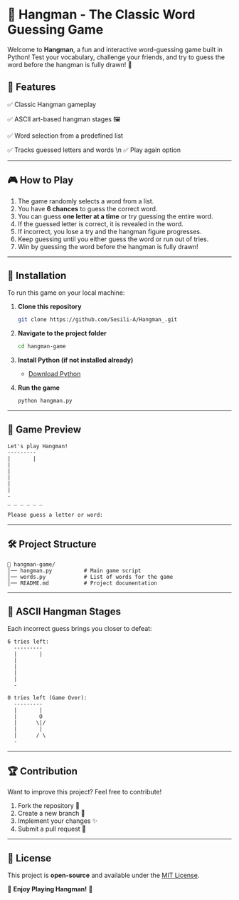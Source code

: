 # 🎩 Hangman - The Classic Word Guessing Game

Welcome to **Hangman**, a fun and interactive word-guessing game built in Python! Test your vocabulary, challenge your friends, and try to guess the word before the hangman is fully drawn! 🚀

## 📌 Features
✅ Classic Hangman gameplay


✅ ASCII art-based hangman stages 🖼️


✅ Word selection from a predefined list


✅ Tracks guessed letters and words \n
✅ Play again option

---

## 🎮 How to Play
1. The game randomly selects a word from a list.
2. You have **6 chances** to guess the correct word.
3. You can guess **one letter at a time** or try guessing the entire word.
4. If the guessed letter is correct, it is revealed in the word.
5. If incorrect, you lose a try and the hangman figure progresses.
6. Keep guessing until you either guess the word or run out of tries.
7. Win by guessing the word before the hangman is fully drawn!

---

## 🚀 Installation
To run this game on your local machine:

1. **Clone this repository**
   ```sh
   git clone https://github.com/Sesili-A/Hangman_.git
   ```

2. **Navigate to the project folder**
   ```sh
   cd hangman-game
   ```

3. **Install Python (if not installed already)**
   - [Download Python](https://www.python.org/downloads/)

4. **Run the game**
   ```sh
   python hangman.py
   ```

---

## 📸 Game Preview
```
Let's play Hangman!
---------
|       |
|
|
|
|
|
-
_ _ _ _ _ _

Please guess a letter or word:
```

---

## 🛠️ Project Structure
```
📂 hangman-game/
│── hangman.py          # Main game script
│── words.py            # List of words for the game
│── README.md           # Project documentation 
```

---

## 🎨 ASCII Hangman Stages
Each incorrect guess brings you closer to defeat:
```
6 tries left:
  ---------
  |       |
  |
  |
  |
  |
  -

0 tries left (Game Over):
  ---------
  |       |
  |       O
  |      \|/
  |       |
  |      / \
  -
```

---

## 🏆 Contribution
Want to improve this project? Feel free to contribute!
1. Fork the repository 🍴
2. Create a new branch 🚀
3. Implement your changes ✨
4. Submit a pull request 📩

---

## 📜 License
This project is **open-source** and available under the [MIT License](LICENSE).

🚀 **Enjoy Playing Hangman!** 🎩

